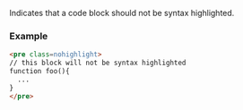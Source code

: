 Indicates that a code block should not be syntax highlighted. 

### Example

```HTML
<pre class=nohighlight>
// this block will not be syntax highlighted
function foo(){
  ...
}
</pre> 
```

